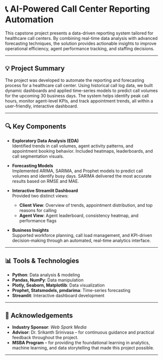 

# 📞 AI-Powered Call Center Reporting Automation

This capstone project presents a data-driven reporting system tailored for healthcare call centers. By combining real-time data analysis with advanced forecasting techniques, the solution provides actionable insights to improve operational efficiency, agent performance tracking, and staffing decisions.

---

## 💡 Project Summary

The project was developed to automate the reporting and forecasting process for a healthcare call center. Using historical call log data, we built dynamic dashboards and applied time-series models to predict call volumes for the upcoming 30 business days. The system helps identify peak call hours, monitor agent-level KPIs, and track appointment trends, all within a user-friendly, interactive dashboard.

---

## 🔍 Key Components

- **Exploratory Data Analysis (EDA)**  
  Identified trends in call volumes, agent activity patterns, and appointment booking behavior. Included heatmaps, leaderboards, and call segmentation visuals.

- **Forecasting Models**  
  Implemented ARIMA, SARIMA, and Prophet models to predict call volumes and identify busy days. SARIMA delivered the most accurate results based on RMSE and MAE.

- **Interactive Streamlit Dashboard**  
  Provided two distinct views:  
  - **Client View**: Overview of trends, appointment distribution, and top reasons for calling  
  - **Agent View**: Agent leaderboard, consistency heatmap, and performance flags  

- **Business Insights**  
  Supported workforce planning, call load management, and KPI-driven decision-making through an automated, real-time analytics interface.

---

## 📊 Tools & Technologies

- **Python**: Data analysis & modeling  
- **Pandas, NumPy**: Data manipulation  
- **Plotly, Seaborn, Matplotlib**: Data visualization  
- **Prophet, Statsmodels, pmdarima**: Time-series forecasting  
- **Streamlit**: Interactive dashboard development  

---

## 🤝 Acknowledgements

- **Industry Sponsor**: *Web Spark Media*  
- **Advisor**: Dr. Srikanth Srinivasa – for continuous guidance and practical feedback throughout the project.  
- **MSBA Program** – for providing the foundational learning in analytics, machine learning, and data storytelling that made this project possible.

---




